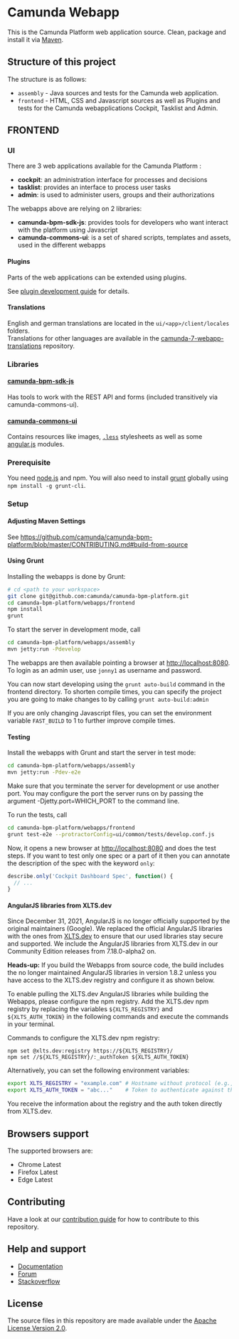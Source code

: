 # Camunda Webapp

This is the Camunda Platform web application source.
Clean, package and install it via [Maven](https://maven.apache.org/).

## Structure of this project

The structure is as follows:

* `assembly` - Java sources and tests for the Camunda web application.
* `frontend` - HTML, CSS and Javascript sources as well as Plugins and tests for the Camunda webapplications Cockpit, Tasklist and Admin.

## FRONTEND

### UI

There are 3 web applications available for the Camunda Platform :

* __cockpit__: an administration interface for processes and decisions
* __tasklist__: provides an interface to process user tasks
* __admin__: is used to administer users, groups and their authorizations

The webapps above are relying on 2 libraries:

* __camunda-bpm-sdk-js__: provides tools for developers who want interact with the platform using Javascript
* __camunda-commons-ui__: is a set of shared scripts, templates and assets, used in the different webapps


#### Plugins

Parts of the web applications can be extended using plugins.

See [plugin development guide](http://docs.camunda.org/latest/real-life/how-to/#cockpit-how-to-develop-a-cockpit-plugin) for details.

#### Translations

English and german translations are located in the `ui/<app>/client/locales` folders.  
Translations for other languages are available in the [camunda-7-webapp-translations](https://github.com/camunda-community-hub/camunda-7-webapp-translations) repository.

### Libraries

#### [camunda-bpm-sdk-js](https://github.com/camunda/camunda-bpm-platform/tree/master/webapps/frontend/camunda-bpm-sdk-js)

Has tools to work with the REST API and forms (included transitively via camunda-commons-ui).

#### [camunda-commons-ui](https://github.com/camunda/camunda-bpm-platform/tree/master/webapps/frontend/camunda-commons-ui)

Contains resources like images, [`.less`](http://lesscss.org) stylesheets as well as some [angular.js](http://angularjs.org) modules.

### Prerequisite

You need [node.js](http://nodejs.org) and npm. You will also need to install [grunt](http://gruntjs.com) globally using `npm install -g grunt-cli`.

### Setup

#### Adjusting Maven Settings

See https://github.com/camunda/camunda-bpm-platform/blob/master/CONTRIBUTING.md#build-from-source

#### Using Grunt

Installing the webapps is done by Grunt:

```sh
# cd <path to your workspace>
git clone git@github.com:camunda/camunda-bpm-platform.git
cd camunda-bpm-platform/webapps/frontend
npm install
grunt
```

To start the server in development mode, call

```sh
cd camunda-bpm-platform/webapps/assembly
mvn jetty:run -Pdevelop
```
The webapps are then available pointing a browser at [http://localhost:8080](http://localhost:8080). To login as an admin user, use `jonny1` as username and password.

You can now start developing using the `grunt auto-build` command in the frontend directory. To shorten compile times, you can specify the project you are going to make changes to by calling `grunt auto-build:admin`

If you are only changing Javascript files, you can set the environment variable `FAST_BUILD` to 1 to further improve compile times.

#### Testing

Install the webapps with Grunt and start the server in test mode:

```sh
cd camunda-bpm-platform/webapps/assembly
mvn jetty:run -Pdev-e2e
```

Make sure that you terminate the server for development or use another port. You may configure the port the server runs on by passing the argument -Djetty.port=WHICH_PORT to the command line.

To run the tests, call

```sh
cd camunda-bpm-platform/webapps/frontend
grunt test-e2e --protractorConfig=ui/common/tests/develop.conf.js
```

Now, it opens a new browser at [http://localhost:8080](http://localhost:8080) and does the test steps. If you want to test only one spec or a part of it then you can annotate the description of the spec with the keyword `only`:

```javascript
describe.only('Cockpit Dashboard Spec', function() {
  // ...
}
```

#### AngularJS libraries from XLTS.dev

Since December 31, 2021, AngularJS is no longer officially supported by the original maintainers (Google). We replaced the official AngularJS libraries with the ones from [XLTS.dev](https://XLTS.dev) to ensure that our used libraries stay secure and supported. We include the AngularJS libraries from XLTS.dev in our Community Edition releases from 7.18.0-alpha2 on.

**Heads-up:** If you build the Webapps from source code, the build includes the no longer maintained AngularJS libraries in version 1.8.2 unless you have access to the XLTS.dev registry and configure it as shown below.

To enable pulling the XLTS.dev AngularJS libraries while building the Webapps, please configure the npm registry. Add the XLTS.dev npm registry by replacing the variables `${XLTS_REGISTRY}` and `${XLTS_AUTH_TOKEN}` in the following commands and execute the commands in your terminal.

Commands to configure the XLTS.dev npm registry:

```
npm set @xlts.dev:registry https://${XLTS_REGISTRY}/
npm set //${XLTS_REGISTRY}/:_authToken ${XLTS_AUTH_TOKEN}
```

Alternatively, you can set the following environment variables:

```sh
export XLTS_REGISTRY = "example.com" # Hostname without protocol (e.g., "https://"), leading or trailing slashes
export XLTS_AUTH_TOKEN = "abc..."    # Token to authenticate against the registry
```

You receive the information about the registry and the auth token directly from XLTS.dev.

## Browsers support

The supported browsers are:

- Chrome Latest
- Firefox Latest
- Edge Latest


## Contributing

Have a look at our [contribution guide](https://github.com/camunda/camunda-bpm-platform/blob/master/CONTRIBUTING.md) for how to contribute to this repository.


## Help and support

* [Documentation](http://docs.camunda.org/manual/latest/)
* [Forum](https://forum.camunda.org)
* [Stackoverflow](https://stackoverflow.com/questions/tagged/camunda)

## License

The source files in this repository are made available under the [Apache License Version 2.0](./LICENSE).
